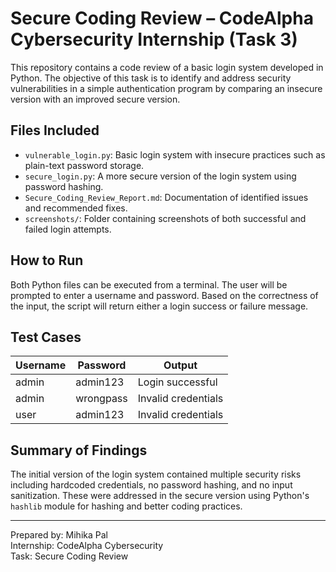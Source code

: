 # Secure Coding Review – CodeAlpha Cybersecurity Internship (Task 3)

This repository contains a code review of a basic login system developed in Python. The objective of this task is to identify and address security vulnerabilities in a simple authentication program by comparing an insecure version with an improved secure version.

## Files Included

- `vulnerable_login.py`: Basic login system with insecure practices such as plain-text password storage.
- `secure_login.py`: A more secure version of the login system using password hashing.
- `Secure_Coding_Review_Report.md`: Documentation of identified issues and recommended fixes.
- `screenshots/`: Folder containing screenshots of both successful and failed login attempts.

## How to Run

Both Python files can be executed from a terminal. The user will be prompted to enter a username and password. Based on the correctness of the input, the script will return either a login success or failure message.

## Test Cases

| Username | Password   | Output             |
|----------|------------|--------------------|
| admin    | admin123   | Login successful   |
| admin    | wrongpass  | Invalid credentials|
| user     | admin123   | Invalid credentials|

## Summary of Findings

The initial version of the login system contained multiple security risks including hardcoded credentials, no password hashing, and no input sanitization. These were addressed in the secure version using Python's `hashlib` module for hashing and better coding practices.

---

Prepared by: Mihika Pal  
Internship: CodeAlpha Cybersecurity  
Task: Secure Coding Review 


